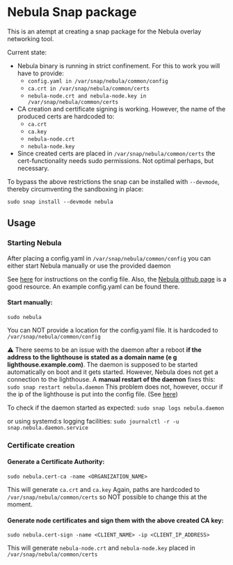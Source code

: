 # Nebula Snap package

This is an atempt at creating a snap package for the Nebula overlay networking tool.

Current state:

* Nebula binary is running in strict confinement. For this to work you will have to provide:
  * `config.yaml in /var/snap/nebula/common/config`
  * `ca.crt in /var/snap/nebula/common/certs`
  * `nebula-node.crt and nebula-node.key in /var/snap/nebula/common/certs`
* CA creation and certificate signing is working. However, the name of the produced certs are hardcoded to:
  * `ca.crt`
  * `ca.key`
  * `nebula-node.crt`
  * `nebula-node.key`
* Since created certs are placed in `/var/snap/nebula/common/certs` the cert-functionality needs sudo permissions. Not optimal perhaps, but necessary.

To bypass the above restrictions the snap can be installed with `--devmode`, thereby circumventing the sandboxing in place:

`sudo snap install --devmode nebula`

## Usage

### Starting Nebula
After placing a config.yaml in `/var/snap/nebula/common/config` you can either start Nebula manually or use the provided daemon

See [here](https://arstechnica.com/gadgets/2019/12/how-to-set-up-your-own-nebula-mesh-vpn-step-by-step/) for instructions on the config file. Also, the [Nebula github page](https://github.com/slackhq/nebula) is a good resource. An example config.yaml can be found there.

#### Start manually:
`sudo nebula`

You can NOT provide a location for the config.yaml file. It is hardcoded to `/var/snap/nebula/common/config`

:warning: There seems to be an issue with the daemon after a reboot **if the address to the lighthouse is stated as a domain name (e g lighthouse.example.com)**. The daemon is supposed to be started automatically on boot and it gets started. However, Nebula does not get a connection to the lighthouse. A **manual restart of the daemon** fixes this: `sudo snap restart nebula.daemon`
This problem does not, however, occur if the ip of the lighthouse is put into the config file. (See [here](https://github.com/slackhq/nebula/issues/206))

To check if the daemon started as expected:
`sudo snap logs nebula.daemon`

or using systemd:s logging facilities:
`sudo journalctl -r -u snap.nebula.daemon.service`

### Certificate creation

#### Generate a Certificate Authority:

`sudo nebula.cert-ca -name <ORGANIZATION_NAME>`

This will generate `ca.crt` and `ca.key`
Again, paths are hardcoded to `/var/snap/nebula/common/certs` so NOT possible to change this at the moment.

#### Generate node certificates and sign them with the above created CA key:

`sudo nebula.cert-sign -name <CLIENT_NAME> -ip <CLIENT_IP_ADDRESS>`

This will generate `nebula-node.crt` and `nebula-node.key` placed in `/var/snap/nebula/common/certs`
